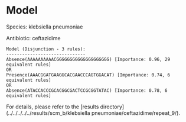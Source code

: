 
# Model

Species: klebsiella pneumoniae

Antibiotic: ceftazidime

```
Model (Disjunction - 3 rules):
------------------------------
Absence(AAAAAAAAAACGGGGGGGGGGGGGGGGGGGG) [Importance: 0.96, 29 equivalent rules]
OR
Presence(AAACGGATGAAGGCACGAACCCAGTGGACAT) [Importance: 0.74, 6 equivalent rules]
OR
Absence(ATACCACCCGCACGGCGACTCCGCGGTATAC) [Importance: 0.78, 6 equivalent rules]

```

For details, please refer to the [results directory](../../../../../results/scm_b/klebsiella pneumoniae/ceftazidime/repeat_9/).

